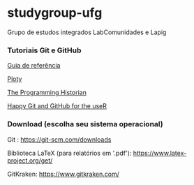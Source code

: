﻿# studygroup-ufg

Grupo de estudos integrados LabComunidades e Lapig

### Tutoriais Git e GitHub

[Guia de referência](https://github.com/kguidonimartins/studygroup-ufg/blob/master/guia-de-referencia.md)

[Ploty](https://plot.ly/r/github-getting-started-for-data-scientists/)

[The Programming Historian](http://programminghistorian.org/lessons/getting-started-with-github-desktop)

[Happy Git and GitHub for the useR](http://happygitwithr.com/)

### Download (escolha seu sistema operacional)

Git : https://git-scm.com/downloads

Biblioteca LaTeX (para relatórios em '.pdf'): https://www.latex-project.org/get/

GitKraken: https://www.gitkraken.com/

 

